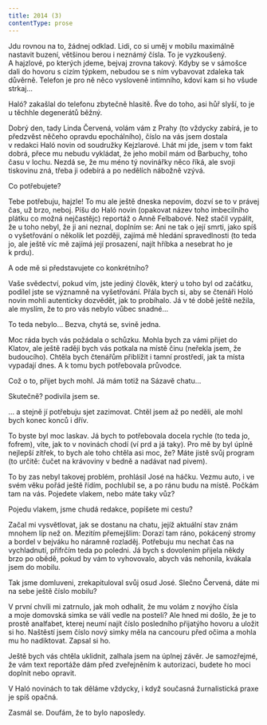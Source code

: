 ```yaml
---
title: 2014 (3)
contentType: prose
---
```


<section>

Jdu rovnou na to, žádnej odklad. Lidi, co si uměj v mobilu maximálně nastavit buzení, většinou berou i neznámý čísla. To je vyzkoušený. A hajzlové, po kterých jdeme, bejvaj zrovna takový. Kdyby se v sámošce dali do hovoru s cizím týpkem, nebudou se s ním vybavovat zdaleka tak důvěrně. Telefon je pro ně něco vysloveně intimního, kdoví kam si ho všude strkaj…

Haló? zakašlal do telefonu zbytečně hlasitě. Řve do toho, asi hůř slyší, to je u těchhle degenerátů běžný.

Dobrý den, tady Linda Červená, volám vám z Prahy (to vždycky zabírá, je to předzvěst něčeho opravdu epochálního), číslo na vás jsem dostala v redakci Haló novin od soudružky Kejzlarové. Lhát mi jde, jsem v tom fakt dobrá, přece mu nebudu vykládat, že jeho mobil mám od Barbuchy, toho času v lochu. Nezdá se, že mu méno tý novinářky něco říká, ale svoji tiskovinu zná, třeba ji odebírá a po nedělích nábožně vzývá.

Co potřebujete?

Tebe potřebuju, hajzle! To mu ale ještě dneska nepovím, dozví se to v právej čas, už brzo, neboj. Píšu do Haló novin (opakovat název toho imbecilního plátku co možná nejčastějc) reportáž o Anně Felbabové. Než stačil vypálit, že u toho nebyl, že ji ani neznal, doplním se: Ani ne tak o její smrti, jako spíš o vyšetřování o několik let později, zajímá mě hledání spravedlnosti (to teda jo, ale ještě víc mě zajímá její prosazení, najít hříbka a nesebrat ho je k prdu).

A ode mě si představujete co konkrétního?

Vaše svědectví, pokud vím, jste jediný člověk, který u toho byl od začátku, podílel jste se významně na vyšetřování. Přála bych si, aby se čtenáři Holó novin mohli autenticky dozvědět, jak to probíhalo. Já v té době ještě nežila, ale myslím, že to pro vás nebylo vůbec snadné…

To teda nebylo… Bezva, chytá se, svině jedna.

Moc ráda bych vás požádala o schůzku. Mohla bych za vámi přijet do Klatov, ale ještě raději bych vás potkala na místě činu (neřekla jsem, že budoucího). Chtěla bych čtenářům přiblížit i tamní prostředí, jak ta místa vypadají dnes. A k tomu bych potřebovala průvodce.

Což o to, přijet bych mohl. Já mám totiž na Sázavě chatu…

Skutečně? podivila jsem se.

… a stejně jí potřebuju sjet zazimovat. Chtěl jsem až po neděli, ale mohl bych konec konců i dřív.

To byste byl moc laskav. Já bych to potřebovala docela rychle (to teda jo, fofrem), víte, jak to v novinách chodí (ví prd a já taky). Pro mě by byl úplně nejlepší zítřek, to bych ale toho chtěla asi moc, že? Máte jistě svůj program (to určitě: čučet na krávoviny v bedně a nadávat nad pivem).

To by zas nebyl takovej problém, prohlásil José na háčku. Vezmu auto, i ve svém věku pořád ještě řídím, pochlubil se, a po ránu budu na místě. Počkám tam na vás. Pojedete vlakem, nebo máte taky vůz?

Pojedu vlakem, jsme chudá redakce, popíšete mi cestu?

Začal mi vysvětlovat, jak se dostanu na chatu, jejíž aktuální stav znám mnohem líp než on. Mezitím přemejšlim: Dorazí tam ráno, pokácený stromy a bordel v bejváku ho náramně rozladěj. Potřebuju mu nechat čas na vychladnutí, přifrčím teda po poledni. Já bych s dovolením přijela někdy brzo po obědě, pokud by vám to vyhovovalo, abych vás nehonila, kvákala jsem do mobilu.

Tak jsme domluveni, zrekapituloval svůj osud José. Slečno Červená, dáte mi na sebe ještě číslo mobilu?

V první chvíli mi zatrnulo, jak moh odhalit, že mu volám z novýho čísla a moje domovská simka se válí vedle na posteli? Ale hned mi došlo, že je to prostě analfabet, kterej neumí najít číslo posledního přijatýho hovoru a uložit si ho. Naštěstí jsem číslo nový simky měla na cancouru před očima a mohla mu ho nadiktovat. Zapsal si ho.

Ještě bych vás chtěla uklidnit, zalhala jsem na úplnej závěr. Je samozřejmé, že vám text reportáže dám před zveřejněním k autorizaci, budete ho moci doplnit nebo opravit.

V Haló novinách to tak děláme vždycky, i když současná žurnalistická praxe je spíš opačná.

Zasmál se. Doufám, že to bylo naposledy.

</section>
